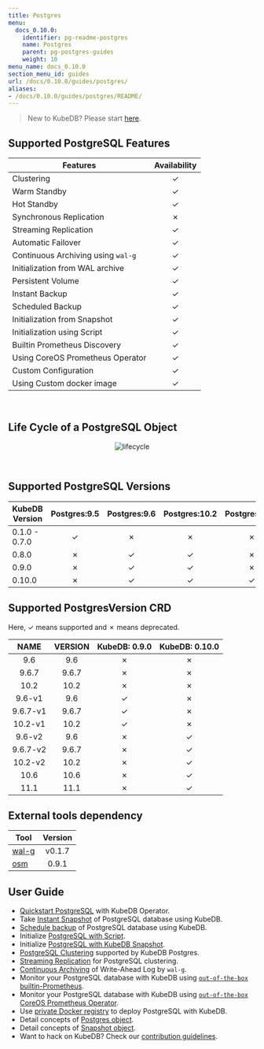 ```yaml
---
title: Postgres
menu:
  docs_0.10.0:
    identifier: pg-readme-postgres
    name: Postgres
    parent: pg-postgres-guides
    weight: 10
menu_name: docs_0.10.0
section_menu_id: guides
url: /docs/0.10.0/guides/postgres/
aliases:
- /docs/0.10.0/guides/postgres/README/
---
```


> New to KubeDB? Please start [here](/docs/0.10.0/concepts/README).

## Supported PostgreSQL Features

|              Features              | Availability |
| ---------------------------------- | :----------: |
| Clustering                         |   &#10003;   |
| Warm Standby                       |   &#10003;   |
| Hot Standby                        |   &#10003;   |
| Synchronous Replication            |   &#10007;   |
| Streaming Replication              |   &#10003;   |
| Automatic Failover                 |   &#10003;   |
| Continuous Archiving using `wal-g` |   &#10003;   |
| Initialization from WAL archive    |   &#10003;   |
| Persistent Volume                  |   &#10003;   |
| Instant Backup                     |   &#10003;   |
| Scheduled Backup                   |   &#10003;   |
| Initialization from Snapshot       |   &#10003;   |
| Initialization using Script        |   &#10003;   |
| Builtin Prometheus Discovery       |   &#10003;   |
| Using CoreOS Prometheus Operator   |   &#10003;   |
| Custom Configuration               |   &#10003;   |
| Using Custom docker image          |   &#10003;   |

<br/>

## Life Cycle of a PostgreSQL Object

<p align="center">
  <img alt="lifecycle"  src="/docs/0.10.0/images/postgres/lifecycle.png">
</p>

<br/>

## Supported PostgreSQL Versions

| KubeDB Version | Postgres:9.5 | Postgres:9.6 | Postgres:10.2 | Postgres:10.6 | Postgres:11.1 |
| -------------- | :----------: | :----------: | :-----------: | :-----------: | :-----------: |
| 0.1.0 - 0.7.0  |   &#10003;   |   &#10007;   |   &#10007;    |   &#10007;    |   &#10007;    |
| 0.8.0          |   &#10007;   |   &#10003;   |   &#10003;    |   &#10007;    |   &#10007;    |
| 0.9.0          |   &#10007;   |   &#10003;   |   &#10003;    |   &#10007;    |   &#10007;    |
| 0.10.0         |   &#10007;   |   &#10003;   |   &#10003;    |   &#10003;    |   &#10003;    |

## Supported PostgresVersion CRD

Here, &#10003; means supported and &#10007; means deprecated.

|   NAME   | VERSION | KubeDB: 0.9.0 | KubeDB: 0.10.0 |
| :------: | :-----: | :-----------: | :------------: |
|   9.6    |   9.6   |   &#10007;    |    &#10007;    |
|  9.6.7   |  9.6.7  |   &#10007;    |    &#10007;    |
|   10.2   |  10.2   |   &#10007;    |    &#10007;    |
|  9.6-v1  |   9.6   |   &#10003;    |    &#10007;    |
| 9.6.7-v1 |  9.6.7  |   &#10003;    |    &#10007;    |
| 10.2-v1  |  10.2   |   &#10003;    |    &#10007;    |
|  9.6-v2  |   9.6   |   &#10007;    |    &#10003;    |
| 9.6.7-v2 |  9.6.7  |   &#10007;    |    &#10003;    |
| 10.2-v2  |  10.2   |   &#10007;    |    &#10003;    |
|   10.6   |  10.6   |   &#10007;    |    &#10003;    |
|   11.1   |  11.1   |   &#10007;    |    &#10003;    |

## External tools dependency

|                  Tool                   | Version |
| --------------------------------------- | :-----: |
| [wal-g](https://github.com/wal-g/wal-g) | v0.1.7  |
| [osm](https://github.com/appscode/osm)  |  0.9.1  |

## User Guide

- [Quickstart PostgreSQL](/docs/0.10.0/guides/postgres/quickstart/quickstart) with KubeDB Operator.
- Take [Instant Snapshot](/docs/0.10.0/guides/postgres/snapshot/instant_backup) of PostgreSQL database using KubeDB.
- [Schedule backup](/docs/0.10.0/guides/postgres/snapshot/scheduled_backup) of PostgreSQL database using KubeDB.
- Initialize [PostgreSQL with Script](/docs/0.10.0/guides/postgres/initialization/script_source).
- Initialize [PostgreSQL with KubeDB Snapshot](/docs/0.10.0/guides/postgres/initialization/snapshot_source).
- [PostgreSQL Clustering](/docs/0.10.0/guides/postgres/clustering/ha_cluster) supported by KubeDB Postgres.
- [Streaming Replication](/docs/0.10.0/guides/postgres/clustering/streaming_replication) for PostgreSQL clustering.
- [Continuous Archiving](/docs/0.10.0/guides/postgres/snapshot/continuous_archiving) of Write-Ahead Log by `wal-g`.
- Monitor your PostgreSQL database with KubeDB using [`out-of-the-box` builtin-Prometheus](/docs/0.10.0/guides/postgres/monitoring/using-builtin-prometheus).
- Monitor your PostgreSQL database with KubeDB using [`out-of-the-box` CoreOS Prometheus Operator](/docs/0.10.0/guides/postgres/monitoring/using-coreos-prometheus-operator).
- Use [private Docker registry](/docs/0.10.0/guides/postgres/private-registry/using-private-registry) to deploy PostgreSQL with KubeDB.
- Detail concepts of [Postgres object](/docs/0.10.0/concepts/databases/postgres).
- Detail concepts of [Snapshot object](/docs/0.10.0/concepts/snapshot).
- Want to hack on KubeDB? Check our [contribution guidelines](/docs/0.10.0/CONTRIBUTING).
